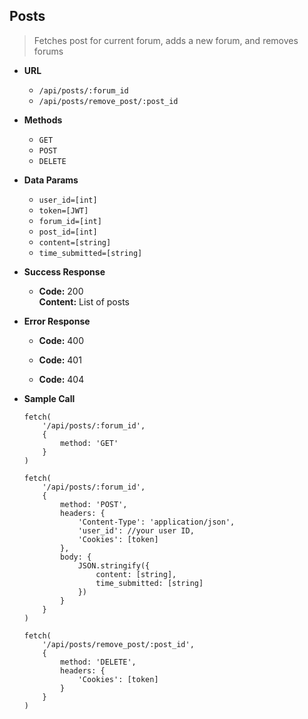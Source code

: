 **Posts**
----
> Fetches post for current forum, adds a new forum, and removes forums

* **URL**

    * `/api/posts/:forum_id`
    * `/api/posts/remove_post/:post_id`

* **Methods**

    * `GET`
    * `POST`
    * `DELETE`

* **Data Params**

    * `user_id=[int]`
    * `token=[JWT]`
    * `forum_id=[int]`
    * `post_id=[int]`
    * `content=[string]`
    * `time_submitted=[string]`

* **Success Response**

    * **Code:** 200 <br />
      **Content:** List of posts <br />

* **Error Response**

    * **Code:** 400

    * **Code:** 401

    * **Code:** 404

* **Sample Call**

    ```
    fetch(
        '/api/posts/:forum_id',
        {
            method: 'GET'
        }
    )
    ```

    ```
    fetch(
        '/api/posts/:forum_id',
        {
            method: 'POST',
            headers: {
                'Content-Type': 'application/json',
                'user_id': //your user ID,
                'Cookies': [token]
            },
            body: {
                JSON.stringify({
                    content: [string],
                    time_submitted: [string]
                })
            }
        }
    )
    ```

    ```
    fetch(
        '/api/posts/remove_post/:post_id',
        {
            method: 'DELETE',
            headers: {
                'Cookies': [token]
            }
        }
    )
    ```